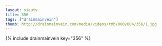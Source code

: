 ```yaml
--- 
layout: sieutv
title: 356
tags: ["drainmainvein"]
thumb: http://drainmainvein.com/media/videos/tmb/000/004/356/1.jpg
---
```

{% include drainmainvein key="356" %} 
